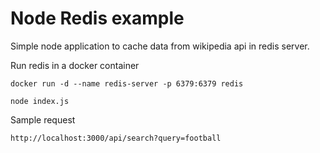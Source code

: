 # Node Redis example 

Simple node application to cache data from wikipedia api in redis server.

Run redis in a docker container

```
docker run -d --name redis-server -p 6379:6379 redis
```

```
node index.js
```

Sample request

```
http://localhost:3000/api/search?query=football
```
